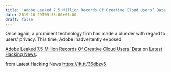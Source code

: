```yaml
---
title: 'Adobe Leaked 7.5 Million Records Of Creative Cloud Users’ Data'
date: 2019-10-29T09:35:00+01:00
draft: false
---
```


Once again, a prominent technology firm has made a blunder with regard to users’ privacy. This time, Adobe inadvertently exposed

[Adobe Leaked 7.5 Million Records Of Creative Cloud Users’ Data](https://latesthackingnews.com/2019/10/29/adobe-leaked-7-5-million-records-of-creative-cloud-users-data/) on [Latest Hacking News](https://latesthackingnews.com).

  
  
from Latest Hacking News https://ift.tt/36dbzv5